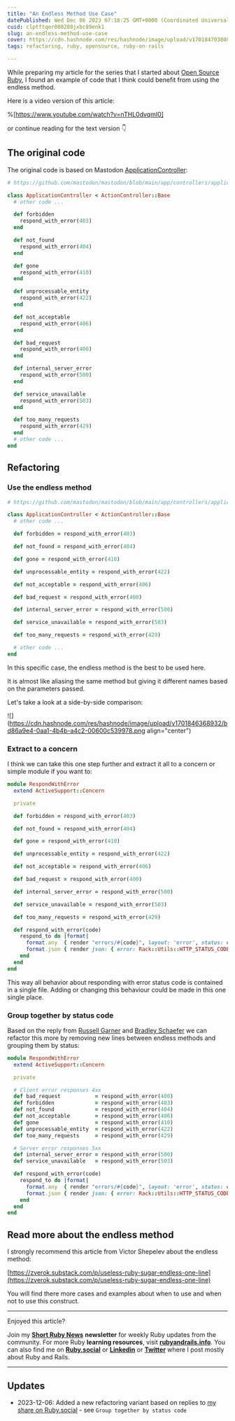 ```yaml
---
title: "An Endless Method Use Case"
datePublished: Wed Dec 06 2023 07:18:25 GMT+0000 (Coordinated Universal Time)
cuid: clptftqer000208jxbc89enk1
slug: an-endless-method-use-case
cover: https://cdn.hashnode.com/res/hashnode/image/upload/v1701847030088/5f1a959f-772c-41c7-a1d9-31b0f2b3ac39.png
tags: refactoring, ruby, opensource, ruby-on-rails

---
```


While preparing my article for the series that I started about [Open Source Ruby](https://allaboutcoding.ghinda.com/series/open-source-ruby), I found an example of code that I think could benefit from using the endless method.

Here is a video version of this article:

%[https://www.youtube.com/watch?v=nTHL0dvqmI0] 

or continue reading for the text version 👇

## The original code

The original code is based on Mastodon [ApplicationController](https://github.com/mastodon/mastodon/blob/main/app/controllers/application_controller.rb#L3):

```ruby
# https://github.com/mastodon/mastodon/blob/main/app/controllers/application_controller.rb#L3

class ApplicationController < ActionController::Base
  # other code ...

  def forbidden
    respond_with_error(403)
  end

  def not_found
    respond_with_error(404)
  end

  def gone
    respond_with_error(410)
  end

  def unprocessable_entity
    respond_with_error(422)
  end

  def not_acceptable
    respond_with_error(406)
  end

  def bad_request
    respond_with_error(400)
  end

  def internal_server_error
    respond_with_error(500)
  end

  def service_unavailable
    respond_with_error(503)
  end

  def too_many_requests
    respond_with_error(429)
  end
  # other code ...
end
```

## Refactoring

### Use the endless method

```ruby
# https://github.com/mastodon/mastodon/blob/main/app/controllers/application_controller.rb#L3

class ApplicationController < ActionController::Base
  # other code ...

  def forbidden = respond_with_error(403)

  def not_found = respond_with_error(404)

  def gone = respond_with_error(410)

  def unprocessable_entity = respond_with_error(422)

  def not_acceptable = respond_with_error(406)

  def bad_request = respond_with_error(400)

  def internal_server_error = respond_with_error(500)

  def service_unavailable = respond_with_error(503)

  def too_many_requests = respond_with_error(429)

  # other code ...
end
```

In this specific case, the endless method is the best to be used here.

It is almost like aliasing the same method but giving it different names based on the parameters passed.

Let's take a look at a side-by-side comparison:

![](https://cdn.hashnode.com/res/hashnode/image/upload/v1701846368932/bd86a9e4-0aa1-4b4b-a4c2-00600c539978.png align="center")

### Extract to a concern

I think we can take this one step further and extract it all to a concern or simple module if you want to:

```ruby
module RespondWithError
  extend ActiveSupport::Concern

  private

  def forbidden = respond_with_error(403)

  def not_found = respond_with_error(404)

  def gone = respond_with_error(410)

  def unprocessable_entity = respond_with_error(422)

  def not_acceptable = respond_with_error(406)

  def bad_request = respond_with_error(400)

  def internal_server_error = respond_with_error(500)

  def service_unavailable = respond_with_error(503)

  def too_many_requests = respond_with_error(429)

  def respond_with_error(code)
    respond_to do |format|
      format.any  { render "errors/#{code}", layout: 'error', status: code, formats: [:html] }
      format.json { render json: { error: Rack::Utils::HTTP_STATUS_CODES[code] }, status: code }
    end
  end
end
```

This way all behavior about responding with error status code is contained in a single file. Adding or changing this behaviour could be made in this one single place.

### Group together by status code

Based on the reply from [Russell Garner](https://ruby.social/@rgarner@mastodon.social/111533461326388462) and [Bradley Schaefer](https://ruby.social/@soulcutter/111533488000059521) we can refactor this more by removing new lines between endless methods and grouping them by status:

```ruby
module RespondWithError
  extend ActiveSupport::Concern

  private

  # Client error responses 4xx
  def bad_request           = respond_with_error(400)
  def forbidden             = respond_with_error(403)
  def not_found             = respond_with_error(404)
  def not_acceptable        = respond_with_error(406)
  def gone                  = respond_with_error(410)
  def unprocessable_entity  = respond_with_error(422)
  def too_many_requests     = respond_with_error(429)

  # Server error responses 5xx
  def internal_server_error = respond_with_error(500)
  def service_unavailable   = respond_with_error(503)

  def respond_with_error(code)
    respond_to do |format|
      format.any  { render "errors/#{code}", layout: 'error', status: code, formats: [:html] }
      format.json { render json: { error: Rack::Utils::HTTP_STATUS_CODES[code] }, status: code }
    end
  end
end
```

## Read more about the endless method

I strongly recommend this article from Victor Shepelev about the endless method:

[https://zverok.substack.com/p/useless-ruby-sugar-endless-one-line](https://zverok.substack.com/p/useless-ruby-sugar-endless-one-line)

You will find there more cases and examples about when to use and when not to use this construct.

---

Enjoyed this article?

Join my [**Short Ruby News**](https://shortruby.com/) **newsletter** for weekly Ruby updates from the community. For more Ruby **learning resources**, visit [**rubyandrails.info**](http://rubyandrails.info). You can also find me on [**Ruby.social**](https://ruby.social/@lucian) or [**Linkedin**](https://linkedin.com/in/lucianghinda) or [**Twitter**](https://x.com/lucianghinda) where I post mostly about Ruby and Rails.

---

## Updates

* 2023-12-06: Added a new refactoring variant based on replies to [my share on Ruby.social](https://ruby.social/@lucian/111533361426467938) - see `Group together by status code`